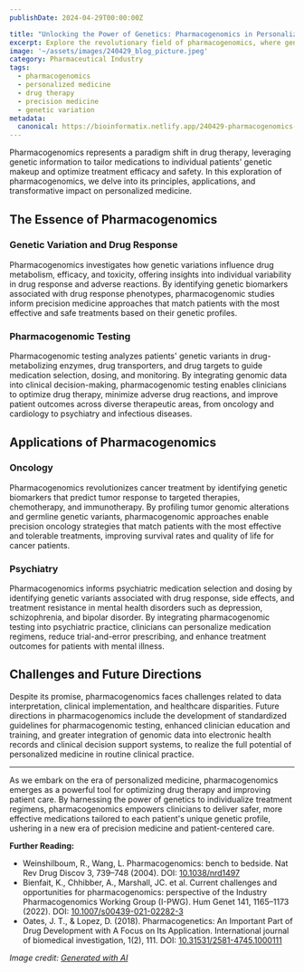 ```yaml
---
publishDate: 2024-04-29T00:00:00Z

title: "Unlocking the Power of Genetics: Pharmacogenomics in Personalized Medicine"
excerpt: Explore the revolutionary field of pharmacogenomics, where genomic data guides the selection and dosing of medications to optimize therapeutic outcomes and minimize adverse drug reactions.
image: '~/assets/images/240429_blog_picture.jpeg'
category: Pharmaceutical Industry
tags:
  - pharmacogenomics
  - personalized medicine
  - drug therapy
  - precision medicine
  - genetic variation
metadata:
  canonical: https://bioinformatix.netlify.app/240429-pharmacogenomics-personalized-medicine
---
```


Pharmacogenomics represents a paradigm shift in drug therapy, leveraging genetic information to tailor medications to individual patients' genetic makeup and optimize treatment efficacy and safety. In this exploration of pharmacogenomics, we delve into its principles, applications, and transformative impact on personalized medicine.

## The Essence of Pharmacogenomics

### Genetic Variation and Drug Response

Pharmacogenomics investigates how genetic variations influence drug metabolism, efficacy, and toxicity, offering insights into individual variability in drug response and adverse reactions. By identifying genetic biomarkers associated with drug response phenotypes, pharmacogenomic studies inform precision medicine approaches that match patients with the most effective and safe treatments based on their genetic profiles.

### Pharmacogenomic Testing

Pharmacogenomic testing analyzes patients' genetic variants in drug-metabolizing enzymes, drug transporters, and drug targets to guide medication selection, dosing, and monitoring. By integrating genomic data into clinical decision-making, pharmacogenomic testing enables clinicians to optimize drug therapy, minimize adverse drug reactions, and improve patient outcomes across diverse therapeutic areas, from oncology and cardiology to psychiatry and infectious diseases.

## Applications of Pharmacogenomics

### Oncology

Pharmacogenomics revolutionizes cancer treatment by identifying genetic biomarkers that predict tumor response to targeted therapies, chemotherapy, and immunotherapy. By profiling tumor genomic alterations and germline genetic variants, pharmacogenomic approaches enable precision oncology strategies that match patients with the most effective and tolerable treatments, improving survival rates and quality of life for cancer patients.

### Psychiatry

Pharmacogenomics informs psychiatric medication selection and dosing by identifying genetic variants associated with drug response, side effects, and treatment resistance in mental health disorders such as depression, schizophrenia, and bipolar disorder. By integrating pharmacogenomic testing into psychiatric practice, clinicians can personalize medication regimens, reduce trial-and-error prescribing, and enhance treatment outcomes for patients with mental illness.

## Challenges and Future Directions

Despite its promise, pharmacogenomics faces challenges related to data interpretation, clinical implementation, and healthcare disparities. Future directions in pharmacogenomics include the development of standardized guidelines for pharmacogenomic testing, enhanced clinician education and training, and greater integration of genomic data into electronic health records and clinical decision support systems, to realize the full potential of personalized medicine in routine clinical practice.

***

As we embark on the era of personalized medicine, pharmacogenomics emerges as a powerful tool for optimizing drug therapy and improving patient care. By harnessing the power of genetics to individualize treatment regimens, pharmacogenomics empowers clinicians to deliver safer, more effective medications tailored to each patient's unique genetic profile, ushering in a new era of precision medicine and patient-centered care.

**Further Reading:**
- Weinshilboum, R., Wang, L. Pharmacogenomics: bench to bedside. Nat Rev Drug Discov 3, 739–748 (2004). DOI: [10.1038/nrd1497](https://doi.org/10.1038/nrd1497)
- Bienfait, K., Chhibber, A., Marshall, JC. et al. Current challenges and opportunities for pharmacogenomics: perspective of the Industry Pharmacogenomics Working Group (I-PWG). Hum Genet 141, 1165–1173 (2022). DOI: [10.1007/s00439-021-02282-3](https://doi.org/10.1007/s00439-021-02282-3)
- Oates, J. T., & Lopez, D. (2018). Pharmacogenetics: An Important Part of Drug Development with A Focus on Its Application. International journal of biomedical investigation, 1(2), 111. DOI: [10.31531/2581-4745.1000111](https://doi.org/10.31531/2581-4745.1000111)

*Image credit: [Generated with AI](https://www.bing.com/images/create/image-representing-personalised-medicine-through-g/1-663855668b2d42f5bbba99734001d049?id=5e2G6cjrj%2bJFHEsxZCgbwg%3d%3d&view=detailv2&idpp=genimg&thId=OIG2.PuLw20Z0V0dd6b6LDSE9&FORM=GCRIDP&mode=overlay)*
